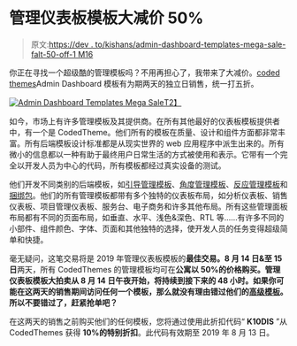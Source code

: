 # 管理仪表板模板大减价 50%

> 原文:[https://dev . to/kishans/admin-dashboard-templates-mega-sale-falt-50-off-1 M16](https://dev.to/kishans/admin-dashboard-templates-mega-sale-falt-50-off-1m16)

你正在寻找一个超级酷的管理模板吗？不用再担心了，我带来了大减价。[coded themes](https://codedthemes.com/?ref=kishan)Admin Dashboard 模板有为期两天的独立日销售，统一打五折。

[![Admin Dashboard Templates Mega Sale](../Images/be6621a7936bc7d434f0c78fa0b02eaa.png)T2】](https://res.cloudinary.com/practicaldev/image/fetch/s--e5AoSX9v--/c_limit%2Cf_auto%2Cfl_progressive%2Cq_auto%2Cw_880/https://blog.codedthemes.com/wp-content/uploads/2019/08/Big-mega-Sale.jpg)

如今，市场上有许多管理模板及其提供商。在所有其他最好的仪表板模板提供者中，有一个是 CodedTheme。他们所有的模板在质量、设计和组件方面都非常丰富。所有后端模板设计标准都是从现实世界的 web 应用程序中派生出来的。所有微小的信息都以一种有助于最终用户日常生活的方式被使用和表示。它带有一个完全以开发人员为中心的代码，所有模板都经过真实设备的测试。

他们开发不同类别的后端模板，如[引导管理模板](https://codedthemes.com/item/category/templates/admin-templates/?ref=kishan)、[角度管理模板](https://codedthemes.com/item/category/templates/angular-dashboards/?ref=kishan)、[反应管理模板](https://codedthemes.com/item/category/templates/react-admin-templates/?ref=kishan)和[捆绑包](https://codedthemes.com/bootstrap-mega-bundle/?ref=kishan)。他们的所有管理模板都带有多个独特的仪表板布局，如分析仪表板、销售仪表板、项目管理仪表板、服务台、电子商务和许多其他布局。所有这些管理面板布局都有不同的页面布局，如垂直、水平、浅色&深色、RTL 等……有许多不同的小部件、组件颜色、字体、页面和其他独特的选择，使开发人员的任务变得超级简单和快捷。

毫无疑问，这笔交易将是 2019 年管理仪表板模板的**最佳交易。8 月 14 日&至 15 日**两天，所有 CodedThemes 的管理模板均可在**公寓以 50%的价格购买。管理仪表板模板大拍卖从 8 月 14 日午夜开始，将持续到接下来的 48 小时。如果你可能在这两天的销售期间访问任何一个模板，那么就没有理由错过他们的[高级模板](https://codedthemes.com/item/category/all-categories/?ref=kishan)。所以不要错过了，赶紧抢单吧？**

在这两天的销售之前购买他们的任何模板，您将通过使用此折扣代码“ **K10DIS** ”从 CodedThemes 获得 **10%的特别折扣**。此代码有效期至 2019 年 8 月 13 日。